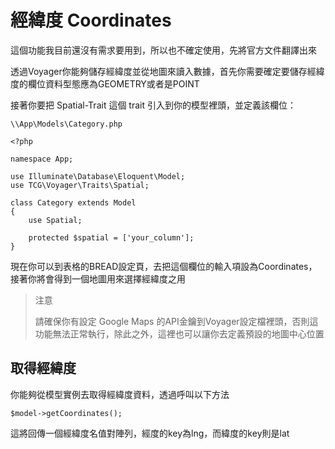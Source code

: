 # 經緯度 Coordinates

這個功能我目前還沒有需求要用到，所以也不確定使用，先將官方文件翻譯出來

透過Voyager你能夠儲存經緯度並從地圖來讀入數據，首先你需要確定要儲存經緯度的欄位資料型態應為GEOMETRY或者是POINT

接著你要把 Spatial-Trait 這個 trait 引入到你的模型裡頭，並定義該欄位：

```
\\App\Models\Category.php

<?php

namespace App;

use Illuminate\Database\Eloquent\Model;
use TCG\Voyager\Traits\Spatial;

class Category extends Model
{
    use Spatial;

    protected $spatial = ['your_column'];
}
```

現在你可以到表格的BREAD設定頁，去把這個欄位的輸入項設為Coordinates，接著你將會得到一個地圖用來選擇經緯度之用

> 注意
>
> 請確保你有設定 Google Maps 的API金鑰到Voyager設定檔裡頭，否則這功能無法正常執行，除此之外，這裡也可以讓你去定義預設的地圖中心位置

## 取得經緯度

你能夠從模型實例去取得經緯度資料，透過呼叫以下方法

`$model->getCoordinates();`

這將回傳一個經緯度名值對陣列，經度的key為lng，而緯度的key則是lat

